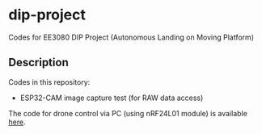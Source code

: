 # dip-project
Codes for EE3080 DIP Project (Autonomous Landing on Moving Platform)  

## Description
Codes in this repository:  
* ESP32-CAM image capture test (for RAW data access)  

The code for drone control via PC (using nRF24L01 module) is available [here](https://github.com/AndrianH18/nrf24_JJRC_H36_pc).
